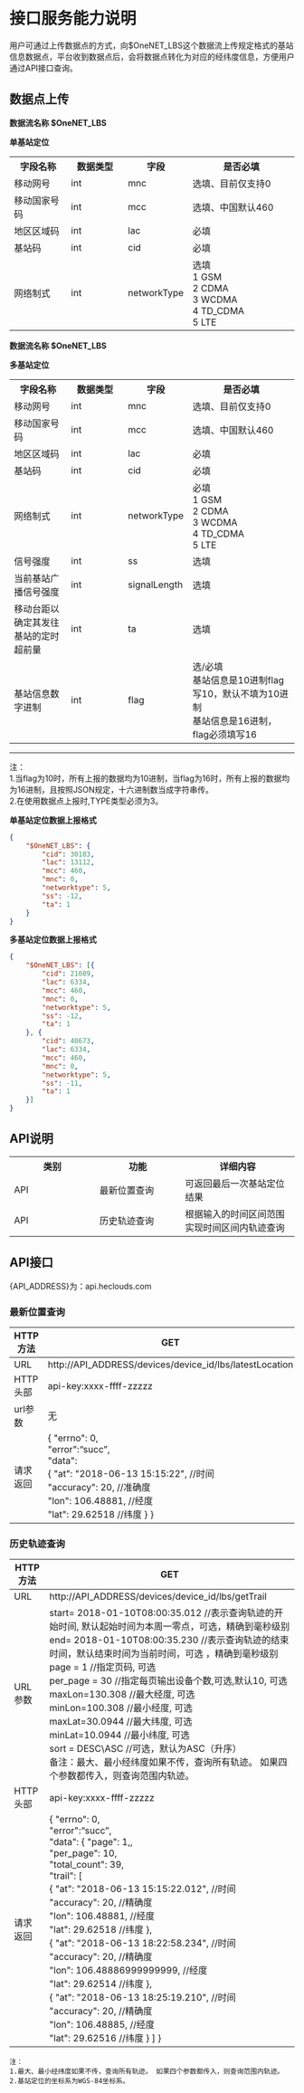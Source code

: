 # 接口服务能力说明

用户可通过上传数据点的方式，向\$OneNET_LBS这个数据流上传规定格式的基站信息数据点，平台收到数据点后，会将数据点转化为对应的经纬度信息，方便用户通过API接口查询。

## 数据点上传

**数据流名称   $OneNET_LBS**

**单基站定位**

<table>
<tr><th width="20%">字段名称</th><th width="20%">数据类型</th><th width="20%">字段</th><th>是否必填</th></tr>
<tr><td>移动网号</td><td>int</td><td>mnc</td><td>选填、目前仅支持0</td></tr>
<tr><td>移动国家号码</td><td>int</td><td>mcc</td><td>选填、中国默认460</td></tr>
<tr><td>地区区域码</td><td>int</td><td>lac</td><td>必填</td></tr>
<tr><td>基站码</td><td>int</td><td>cid</td><td>必填</td></tr>
<tr><td>网络制式</td><td>int</td><td>networkType</td><td>选填 <br/>1 GSM <br/>2 CDMA <br/>3 WCDMA<br/>4 TD_CDMA <br/>5 LTE</td></tr>
</table>


**数据流名称    $OneNET_LBS**

**多基站定位**

<table>
<tr><th width="20%">字段名称</th><th width="20%">数据类型</th><th width="20%">字段</th><th>是否必填</th></tr>
<tr><td>移动网号</td><td>int</td><td>mnc</td><td>选填、目前仅支持0</td></tr>
<tr><td>移动国家号码</td><td>int</td><td>mcc</td><td>选填、中国默认460</td></tr>
<tr><td>地区区域码</td><td>int</td><td>lac</td><td>必填</td></tr>
<tr><td>基站码</td><td>int</td><td>cid</td><td>必填</td></tr>
<tr><td>网络制式</td><td>int</td><td>networkType</td><td>必填 <br/>1 GSM <br/>2 CDMA <br/>3 WCDMA<br/>4 TD_CDMA <br/>5 LTE</td></tr>
<tr><td>信号强度</td><td>int</td><td>ss</td><td>选填</td></tr>
<tr><td>当前基站广播信号强度</td><td>int</td><td>signalLength</td><td>选填</td></tr>
<tr><td>移动台距以确定其发往基站的定时超前量</td><td>int</td><td>ta</td><td>选填</td></tr>
<tr><td>基站信息数字进制</td><td>int</td><td>flag</td><td>选/必填<br/>基站信息是10进制flag写10，默认不填为10进制<br/>基站信息是16进制，flag必须填写16</td></tr>
</table>

-------------
注：<br>1.当flag为10时，所有上报的数据均为10进制，当flag为16时，所有上报的数据均为16进制，且按照JSON规定，十六进制数当成字符串传。<br>2.在使用数据点上报时,TYPE类型必须为3。

**单基站定位数据上报格式**
```json
{
	"$OneNET_LBS": {
		"cid": 30183,
		"lac": 13112,
		"mcc": 460,
		"mnc": 0,
		"networktype": 5,
		"ss": -12,
		"ta": 1
	}
}
```


**多基站定位数据上报格式**
```json
{
	"$OneNET_LBS": [{
		"cid": 21089,
		"lac": 6334,
		"mcc": 460,
		"mnc": 0,
		"networktype": 5,
		"ss": -12,
		"ta": 1
	}, {
		"cid": 40673,
		"lac": 6334,
		"mcc": 460,
		"mnc": 0,
		"networktype": 5,
		"ss": -11,
		"ta": 1
	}]
}
```


## API说明

<table>
<tr><th width="30%">类别</th><th width="30%">功能</th><th>详细内容</th></tr>
<tr><td>API</td><td>最新位置查询</td><td>可返回最后一次基站定位结果</td></tr>
<tr><td>API</td><td>历史轨迹查询</td><td>根据输入的时间区间范围实现时间区间内轨迹查询</td></tr>
</table>

## API接口

{API_ADDRESS}为：api.heclouds.com

### 最新位置查询

| HTTP方法 | GET|
|----------|-|
| URL      | http://API_ADDRESS/devices/device_id/lbs/latestLocation    |
| HTTP头部 | api-key:xxxx-ffff-zzzzz
| url参数  | 无|
| 请求返回 | { "errno": 0, <br/> "error":“succ”,  <br/>"data": <br/> { "at": "2018-06-13 15:15:22", //时间 <br/> "accuracy": 20, //准确度 <br/>"lon": 106.48881, //经度 <br/> "lat": 29.62518 //纬度 } } |

### 历史轨迹查询

| HTTP方法 | GET                                                    |
|----------|--|
| URL  | http://API_ADDRESS/devices/device_id/lbs/getTrail         
| URL参数  | start= 2018-01-10T08:00:35.012 //表示查询轨迹的开始时间, 默认起始时间为本周一零点，可选，精确到毫秒级别 <br/>end= 2018-01-10T08:00:35.230 //表示查询轨迹的结束时间，默认结束时间为当前时间，可选 ，精确到毫秒级别  <br/>page = 1 //指定页码, 可选  <br/>per_page = 30 //指定每页输出设备个数,可选,默认10, 可选  <br/>maxLon=130.308 //最大经度, 可选  <br/>minLon=100.308 //最小经度, 可选 <br/> maxLat=30.0944 //最大纬度, 可选  <br/>minLat=10.0944 //最小纬度, 可选  <br/>sort = DESC\ASC //可选，默认为ASC（升序）  <br/>备注：最大、最小经纬度如果不传，查询所有轨迹。 如果四个参数都传入，则查询范围内轨迹。 |
| HTTP头部 | api-key:xxxx-ffff-zzzzz                              |
| 请求返回 | { "errno": 0,  <br/>"error":“succ”,  <br/>"data": { "page": 1,, <br/> "per_page": 10,  <br/>"total_count": 39,  <br/>"trail": [ <br/> { "at": "2018-06-13 15:15:22.012", //时间  <br/>"accuracy": 20, //精确度 <br/> "lon": 106.48881, //经度  <br/>"lat": 29.62518 //纬度 }, <br/> { "at": "2018-06-13 18:22:58.234", //时间 <br/> "accuracy": 20, //精确度 <br/> "lon": 106.48886999999999, //经度  <br/>"lat": 29.62514 //纬度 }, <br/> { "at": "2018-06-13 18:25:19.210", //时间 <br/> "accuracy": 20, //精确度  <br/>"lon": 106.48885, //经度 <br/> "lat": 29.62516 //纬度 } ] }|

    注：
	1.最大、最小经纬度如果不传，查询所有轨迹。 如果四个参数都传入，则查询范围内轨迹。
	2.基站定位的坐标系为WGS-84坐标系。


